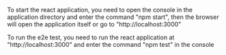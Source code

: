 To start the react application, you need to open the console in the application directory and enter the command "npm start", then the browser will open the application itself or go to "http://localhost:3000"

To run the e2e test, you need to run the react application at "http://localhost:3000" and enter the command "npm test" in the console


